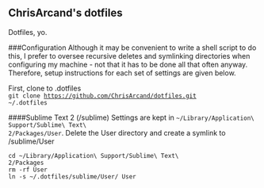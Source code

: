 ChrisArcand's dotfiles
---
Dotfiles, yo.

###Configuration
Although it may be convenient to write a shell script to do this, I prefer to oversee recursive deletes and symlinking
directories when configuring my machine - not that it has to be done all that often anyway. Therefore, setup instructions
for each set of settings are given below. 

First, clone to .dotfiles  
<code>git clone https://github.com/ChrisArcand/dotfiles.git ~/.dotfiles</code>

####Sublime Text 2 (/sublime)
Settings are kept in <code>~/Library/Application\ Support/Sublime\ Text\ 2/Packages/User</code>. Delete the User 
directory and create a symlink to /sublime/User

<code>cd ~/Library/Application\ Support/Sublime\ Text\ 2/Packages</code>  
<code>rm -rf User</code>  
<code>ln -s ~/.dotfiles/sublime/User/ User</code>

